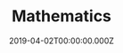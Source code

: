---
title: Mathematics
date: 2019-04-02T00:00:00.000Z
tags:
  - About WHS
image: ''
intro: WHS Staff

---
